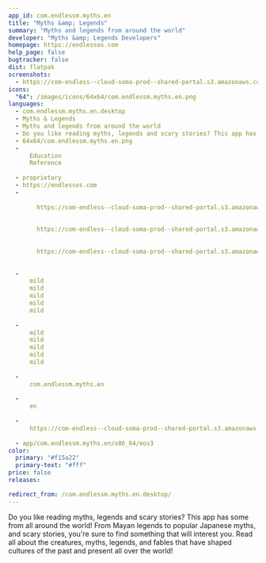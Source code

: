 ```yaml
---
app_id: com.endlessm.myths.en
title: "Myths &amp; Legends"
summary: "Myths and legends from around the world"
developer: "Myths &amp; Legends Developers"
homepage: https://endlessos.com
help_page: false
bugtracker: false
dist: flatpak
screenshots:
  - https://com-endless--cloud-soma-prod--shared-portal.s3.amazonaws.com/apps.282.screenshots.7be04217-70b4-4e7b-91e5-2288bbc566ba_201810232027434747.png
icons:
  "64": /images/icons/64x64/com.endlessm.myths.en.png
languages:
  - com.endlessm.myths.en.desktop
  - Myths & Legends
  - Myths and legends from around the world
  - Do you like reading myths, legends and scary stories? This app has some from all around the world! From Mayan legends to popular Japanese myths, and scary stories, you're sure to find something that will interest you. Read all about the creatures, myths, legends, and fables that have shaped cultures of the past and present all over the world!
  - 64x64/com.endlessm.myths.en.png
  - 
      Education
      Reference
    
  - proprietary
  - https://endlessos.com
  - 
      
        https://com-endless--cloud-soma-prod--shared-portal.s3.amazonaws.com/apps.282.screenshots.7be04217-70b4-4e7b-91e5-2288bbc566ba_201810232027434747.png
      
      
        https://com-endless--cloud-soma-prod--shared-portal.s3.amazonaws.com/apps.282.screenshots.f64278e7-e2e4-4a7c-a1e5-6d56e6eaa637_201810232027434747.png
      
      
        https://com-endless--cloud-soma-prod--shared-portal.s3.amazonaws.com/apps.282.screenshots.e0e6ac88-e19e-4cf9-82ab-f248c9fdb3c4_201810232027434747.png
      
    
  - 
      mild
      mild
      mild
      mild
      mild
    
  - 
      mild
      mild
      mild
      mild
      mild
    
  - 
      com.endlessm.myths.en
    
  - 
      en
    
  - 
      https://com-endless--cloud-soma-prod--shared-portal.s3.amazonaws.com/app.1303.appCenterThumbnail.f1505a64-61ce-45d9-820e-ffde32502877_201810232027774040.jpg
    
  - app/com.endlessm.myths.en/x86_64/eos3
color:
  primary: "#f15a22"
  primary-text: "#fff"
price: false
releases:

redirect_from: /com.endlessm.myths.en.desktop/
---
```


<p>Do you like reading myths, legends and scary stories? This app has some from all around the world! From Mayan legends to popular Japanese myths, and scary stories, you're sure to find something that will interest you. Read all about the creatures, myths, legends, and fables that have shaped cultures of the past and present all over the world!</p>